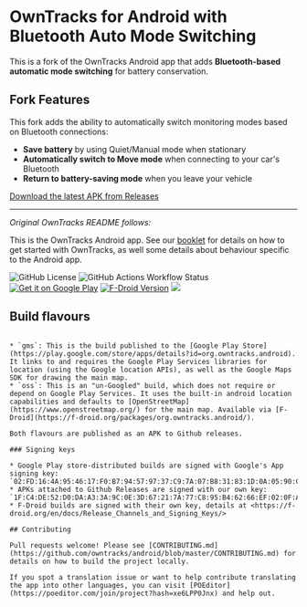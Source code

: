 # OwnTracks for Android with Bluetooth Auto Mode Switching

This is a fork of the OwnTracks Android app that adds **Bluetooth-based automatic mode switching** for battery conservation.

## Fork Features

This fork adds the ability to automatically switch monitoring modes based on Bluetooth connections:
- **Save battery** by using Quiet/Manual mode when stationary
- **Automatically switch to Move mode** when connecting to your car's Bluetooth
- **Return to battery-saving mode** when you leave your vehicle

[Download the latest APK from Releases](https://github.com/rmaher001/owntracks-android/releases)

---

*Original OwnTracks README follows:*

This is the OwnTracks Android app. See our [booklet](http://owntracks.org/booklet/features/android/) for details on how to get started with OwnTracks, as well some details about behaviour specific to the Android app.

![GitHub License](https://img.shields.io/github/license/owntracks/android) ![GitHub Actions Workflow Status](https://img.shields.io/github/actions/workflow/status/owntracks/android/build-and-test.yaml?branch=master) [![Get it on Google Play](https://img.shields.io/endpoint?color=green&logo=google-play&logoColor=green&url=https%3A%2F%2Fplay.cuzi.workers.dev%2Fplay%3Fi%3Dorg.owntracks.android%26gl%3DUS%26hl%3Den%26l%3D%24name%26m%3D%24version)](https://play.google.com/store/apps/details?id=org.owntracks.android&hl=en_GB) [![F-Droid Version](https://img.shields.io/f-droid/v/org.owntracks.android)](https://f-droid.org/en/packages/org.owntracks.android/) [<img src="https://img.shields.io/endpoint?url=https://apt.izzysoft.de/fdroid/api/v1/shield/org.owntracks.android">](https://apt.izzysoft.de/packages/org.owntracks.android)



## Build flavours

```There are two build flavours for OwnTracks:

* `gms`: This is the build published to the [Google Play Store](https://play.google.com/store/apps/details?id=org.owntracks.android). It links to and requires the Google Play Services libraries for location (using the Google location APIs), as well as the Google Maps SDK for drawing the main map.
* `oss`: This is an "un-Googled" build, which does not require or depend on Google Play Services. It uses the built-in android location capabilities and defaults to [OpenStreetMap](https://www.openstreetmap.org/) for the main map. Available via [F-Droid](https://f-droid.org/packages/org.owntracks.android/).

Both flavours are published as an APK to Github releases.

### Signing keys

* Google Play store-distributed builds are signed with Google's App signing key: `02:FD:16:4A:95:46:17:F0:B7:94:57:97:37:C9:7A:07:B8:31:83:1D:0A:05:90:C3:8D:07:2B:FE:29:01:08:F1`
* APKs attached to Github Releases are signed with our own key: `1F:C4:DE:52:D0:DA:A3:3A:9C:0E:3D:67:21:7A:77:C8:95:B4:62:66:EF:02:0F:AD:0D:48:21:6A:6A:D6:CB:70`
* F-Droid builds are signed with their own key, details at <https://f-droid.org/en/docs/Release_Channels_and_Signing_Keys/>

## Contributing

Pull requests welcome! Please see [CONTRIBUTING.md](https://github.com/owntracks/android/blob/master/CONTRIBUTING.md) for details on how to build the project locally.

If you spot a translation issue or want to help contribute translating the app into other languages, you can visit [POEditor](https://poeditor.com/join/project?hash=xe6LPP0Jnx) and help out.
